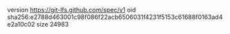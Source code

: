version https://git-lfs.github.com/spec/v1
oid sha256:e2788d463001c98f086f22acb6506031f4231f5153c61688f0163ad4e2a10c02
size 24983
